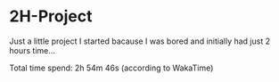 # 2H-Project

Just a little project I started bacause I was bored and initially had just 2 hours time...

Total time spend: 2h 54m 46s (according to WakaTime)
